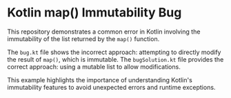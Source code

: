 # Kotlin map() Immutability Bug

This repository demonstrates a common error in Kotlin involving the immutability of the list returned by the `map()` function.

The `bug.kt` file shows the incorrect approach: attempting to directly modify the result of `map()`, which is immutable.  The `bugSolution.kt` file provides the correct approach: using a mutable list to allow modifications.

This example highlights the importance of understanding Kotlin's immutability features to avoid unexpected errors and runtime exceptions.